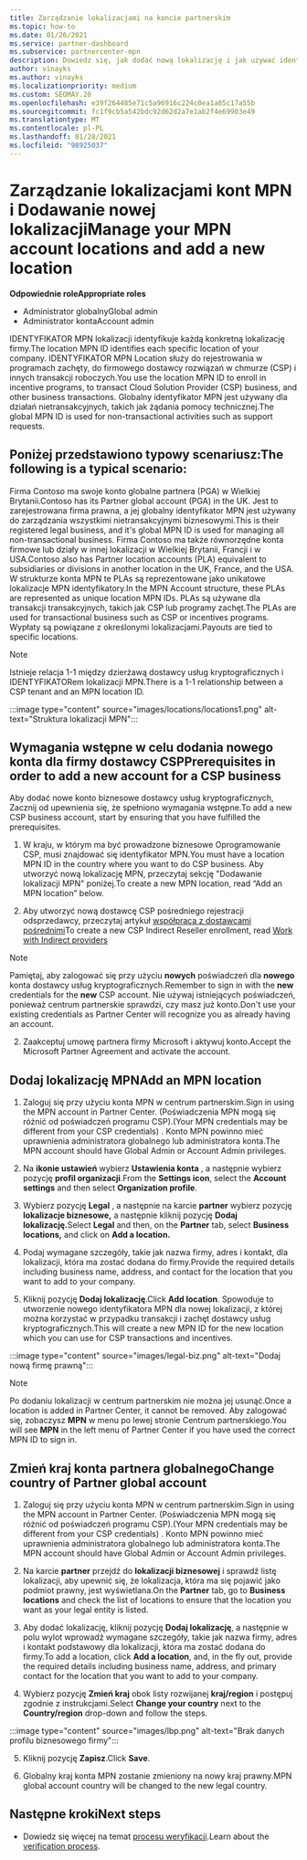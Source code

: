 ```yaml
---
title: Zarządzanie lokalizacjami na koncie partnerskim
ms.topic: how-to
ms.date: 01/26/2021
ms.service: partner-dashboard
ms.subservice: partnercenter-mpn
description: Dowiedz się, jak dodać nową lokalizację i jak używać identyfikatora MPN Location w programach zachęty, biznesie CSP, subskrypcjach i innych transakcjach.
author: vinayks
ms.author: vinayks
ms.localizationpriority: medium
ms.custom: SEOMAY.20
ms.openlocfilehash: e39f264485e71c5a96916c224c0ea1a85c17a55b
ms.sourcegitcommit: fc1f9cb5a542bdc92d62d2a7e1ab2f4e69903e49
ms.translationtype: MT
ms.contentlocale: pl-PL
ms.lasthandoff: 01/28/2021
ms.locfileid: "98925037"
---
```

# <a name="manage-your-mpn-account-locations-and-add-a-new-location"></a><span data-ttu-id="27abd-103">Zarządzanie lokalizacjami kont MPN i Dodawanie nowej lokalizacji</span><span class="sxs-lookup"><span data-stu-id="27abd-103">Manage your MPN account locations and add a new location</span></span>


<span data-ttu-id="27abd-104">**Odpowiednie role**</span><span class="sxs-lookup"><span data-stu-id="27abd-104">**Appropriate roles**</span></span>

- <span data-ttu-id="27abd-105">Administrator globalny</span><span class="sxs-lookup"><span data-stu-id="27abd-105">Global admin</span></span>
- <span data-ttu-id="27abd-106">Administrator konta</span><span class="sxs-lookup"><span data-stu-id="27abd-106">Account admin</span></span>

<span data-ttu-id="27abd-107">IDENTYFIKATOR MPN lokalizacji identyfikuje każdą konkretną lokalizację firmy.</span><span class="sxs-lookup"><span data-stu-id="27abd-107">The location MPN ID identifies each specific location of your company.</span></span> <span data-ttu-id="27abd-108">IDENTYFIKATOR MPN Location służy do rejestrowania w programach zachęty, do firmowego dostawcy rozwiązań w chmurze (CSP) i innych transakcji roboczych.</span><span class="sxs-lookup"><span data-stu-id="27abd-108">You use the location MPN ID to enroll in incentive programs, to transact Cloud Solution Provider (CSP) business, and other business transactions.</span></span> <span data-ttu-id="27abd-109">Globalny identyfikator MPN jest używany dla działań nietransakcyjnych, takich jak żądania pomocy technicznej.</span><span class="sxs-lookup"><span data-stu-id="27abd-109">The global MPN ID is used for non-transactional activities such as support requests.</span></span>

## <a name="the-following-is-a-typical-scenario"></a><span data-ttu-id="27abd-110">Poniżej przedstawiono typowy scenariusz:</span><span class="sxs-lookup"><span data-stu-id="27abd-110">The following is a typical scenario:</span></span>

<span data-ttu-id="27abd-111">Firma Contoso ma swoje konto globalne partnera (PGA) w Wielkiej Brytanii.</span><span class="sxs-lookup"><span data-stu-id="27abd-111">Contoso has its Partner global account (PGA) in the UK.</span></span> <span data-ttu-id="27abd-112">Jest to zarejestrowana firma prawna, a jej globalny identyfikator MPN jest używany do zarządzania wszystkimi nietransakcyjnymi biznesowymi.</span><span class="sxs-lookup"><span data-stu-id="27abd-112">This is their registered legal business, and it's global MPN ID is used for managing all non-transactional business.</span></span> <span data-ttu-id="27abd-113">Firma Contoso ma także równorzędne konta firmowe lub działy w innej lokalizacji w Wielkiej Brytanii, Francji i w USA.</span><span class="sxs-lookup"><span data-stu-id="27abd-113">Contoso also has Partner location accounts (PLA) equivalent to subsidiaries or divisions in another location in the UK, France, and the USA.</span></span> <span data-ttu-id="27abd-114">W strukturze konta MPN te PLAs są reprezentowane jako unikatowe lokalizacje MPN identyfikatory.</span><span class="sxs-lookup"><span data-stu-id="27abd-114">In the MPN Account structure, these PLAs are represented as unique location MPN IDs.</span></span> <span data-ttu-id="27abd-115">PLAs są używane dla transakcji transakcyjnych, takich jak CSP lub programy zachęt.</span><span class="sxs-lookup"><span data-stu-id="27abd-115">The PLAs are used for transactional business such as CSP or incentives programs.</span></span> <span data-ttu-id="27abd-116">Wypłaty są powiązane z określonymi lokalizacjami.</span><span class="sxs-lookup"><span data-stu-id="27abd-116">Payouts are tied to specific locations.</span></span> 

>[!NOTE]
><span data-ttu-id="27abd-117">Istnieje relacja 1-1 między dzierżawą dostawcy usług kryptograficznych i IDENTYFIKATORem lokalizacji MPN.</span><span class="sxs-lookup"><span data-stu-id="27abd-117">There is a 1-1 relationship between a CSP tenant and an MPN location ID.</span></span>

:::image type="content" source="images/locations/locations1.png" alt-text="Struktura lokalizacji MPN":::

## <a name="prerequisites-in-order-to-add-a-new-account-for-a-csp-business"></a><span data-ttu-id="27abd-119">Wymagania wstępne w celu dodania nowego konta dla firmy dostawcy CSP</span><span class="sxs-lookup"><span data-stu-id="27abd-119">Prerequisites in order to add a new account for a CSP business</span></span>

<span data-ttu-id="27abd-120">Aby dodać nowe konto biznesowe dostawcy usług kryptograficznych, Zacznij od upewnienia się, że spełniono wymagania wstępne.</span><span class="sxs-lookup"><span data-stu-id="27abd-120">To add a new CSP business account, start by ensuring that you have fulfilled the prerequisites.</span></span>

1. <span data-ttu-id="27abd-121">W kraju, w którym ma być prowadzone biznesowe Oprogramowanie CSP, musi znajdować się identyfikator MPN.</span><span class="sxs-lookup"><span data-stu-id="27abd-121">You must have a location MPN ID in the country where you want to do CSP business.</span></span> <span data-ttu-id="27abd-122">Aby utworzyć nową lokalizację MPN, przeczytaj sekcję "Dodawanie lokalizacji MPN" poniżej.</span><span class="sxs-lookup"><span data-stu-id="27abd-122">To create a new MPN location, read “Add an MPN location” below.</span></span>
  
1. <span data-ttu-id="27abd-123">Aby utworzyć nową dostawcę CSP pośredniego rejestracji odsprzedawcy, przeczytaj artykuł [współpraca z dostawcami pośrednimi](indirect-reseller-tasks-in-partner-center.md#get-started)</span><span class="sxs-lookup"><span data-stu-id="27abd-123">To create a new CSP Indirect Reseller enrollment, read [Work with Indirect providers](indirect-reseller-tasks-in-partner-center.md#get-started)</span></span> 

>[!NOTE] 
 ><span data-ttu-id="27abd-124">Pamiętaj, aby zalogować się przy użyciu **nowych** poświadczeń dla **nowego** konta dostawcy usług kryptograficznych.</span><span class="sxs-lookup"><span data-stu-id="27abd-124">Remember to sign in with the **new** credentials for the **new** CSP account.</span></span> <span data-ttu-id="27abd-125">Nie używaj istniejących poświadczeń, ponieważ centrum partnerskie sprawdzi, czy masz już konto.</span><span class="sxs-lookup"><span data-stu-id="27abd-125">Don't use your existing credentials as Partner Center will recognize you as already having an account.</span></span>

2. <span data-ttu-id="27abd-126">Zaakceptuj umowę partnera firmy Microsoft i aktywuj konto.</span><span class="sxs-lookup"><span data-stu-id="27abd-126">Accept the Microsoft Partner Agreement and activate the account.</span></span>

## <a name="add-an-mpn-location"></a><span data-ttu-id="27abd-127">Dodaj lokalizację MPN</span><span class="sxs-lookup"><span data-stu-id="27abd-127">Add an MPN location</span></span>

1. <span data-ttu-id="27abd-128">Zaloguj się przy użyciu konta MPN w centrum partnerskim.</span><span class="sxs-lookup"><span data-stu-id="27abd-128">Sign in using the MPN account in Partner Center.</span></span> <span data-ttu-id="27abd-129">(Poświadczenia MPN mogą się różnić od poświadczeń programu CSP).</span><span class="sxs-lookup"><span data-stu-id="27abd-129">(Your MPN credentials may be different from your CSP credentials) .</span></span> <span data-ttu-id="27abd-130">Konto MPN powinno mieć uprawnienia administratora globalnego lub administratora konta.</span><span class="sxs-lookup"><span data-stu-id="27abd-130">The MPN account should have Global Admin or Account Admin privileges.</span></span> 

1. <span data-ttu-id="27abd-131">Na **ikonie ustawień** wybierz **Ustawienia konta** , a następnie wybierz pozycję **profil organizacji**.</span><span class="sxs-lookup"><span data-stu-id="27abd-131">From the **Settings icon**, select the **Account settings** and then select **Organization profile**.</span></span>

2. <span data-ttu-id="27abd-132">Wybierz pozycję **Legal** , a następnie na karcie **partner** wybierz pozycję **lokalizacje biznesowe,** a następnie kliknij pozycję **Dodaj lokalizację.**</span><span class="sxs-lookup"><span data-stu-id="27abd-132">Select **Legal** and then, on the **Partner** tab, select **Business locations,** and click on **Add a location.**</span></span>

3. <span data-ttu-id="27abd-133">Podaj wymagane szczegóły, takie jak nazwa firmy, adres i kontakt, dla lokalizacji, która ma zostać dodana do firmy.</span><span class="sxs-lookup"><span data-stu-id="27abd-133">Provide the required details including business name, address, and contact for the location that you want to add to your company.</span></span>
 
1. <span data-ttu-id="27abd-134">Kliknij pozycję **Dodaj lokalizację**.</span><span class="sxs-lookup"><span data-stu-id="27abd-134">Click **Add location**.</span></span> <span data-ttu-id="27abd-135">Spowoduje to utworzenie nowego identyfikatora MPN dla nowej lokalizacji, z której można korzystać w przypadku transakcji i zachęt dostawcy usług kryptograficznych.</span><span class="sxs-lookup"><span data-stu-id="27abd-135">This will create a new MPN ID for the new location which you can use for CSP transactions and incentives.</span></span>

:::image type="content" source="images/legal-biz.png" alt-text="Dodaj nową firmę prawną":::

> [!NOTE]
> <span data-ttu-id="27abd-137">Po dodaniu lokalizacji w centrum partnerskim nie można jej usunąć.</span><span class="sxs-lookup"><span data-stu-id="27abd-137">Once a location is added in Partner Center, it cannot be removed.</span></span> <span data-ttu-id="27abd-138">Aby zalogować się, zobaczysz **MPN** w menu po lewej stronie Centrum partnerskiego.</span><span class="sxs-lookup"><span data-stu-id="27abd-138">You will see **MPN** in the left menu of Partner Center if you have used the correct MPN ID to sign in.</span></span>

## <a name="change-country-of-partner-global-account"></a><span data-ttu-id="27abd-139">Zmień kraj konta partnera globalnego</span><span class="sxs-lookup"><span data-stu-id="27abd-139">Change country of Partner global account</span></span> 

1. <span data-ttu-id="27abd-140">Zaloguj się przy użyciu konta MPN w centrum partnerskim.</span><span class="sxs-lookup"><span data-stu-id="27abd-140">Sign in using the MPN account in Partner Center.</span></span> <span data-ttu-id="27abd-141">(Poświadczenia MPN mogą się różnić od poświadczeń programu CSP).</span><span class="sxs-lookup"><span data-stu-id="27abd-141">(Your MPN credentials may be different from your CSP credentials) .</span></span> <span data-ttu-id="27abd-142">Konto MPN powinno mieć uprawnienia administratora globalnego lub administratora konta.</span><span class="sxs-lookup"><span data-stu-id="27abd-142">The MPN account should have Global Admin or Account Admin privileges.</span></span> 

2. <span data-ttu-id="27abd-143">Na karcie **partner** przejdź do **lokalizacji biznesowej** i sprawdź listę lokalizacji, aby upewnić się, że lokalizacja, która ma się pojawić jako podmiot prawny, jest wyświetlana.</span><span class="sxs-lookup"><span data-stu-id="27abd-143">On the **Partner** tab, go to **Business locations** and check the list of locations to ensure that the location you want as your legal entity is listed.</span></span> 
 
1. <span data-ttu-id="27abd-144">Aby dodać lokalizację, kliknij pozycję **Dodaj lokalizację**, a następnie w polu wylot wprowadź wymagane szczegóły, takie jak nazwa firmy, adres i kontakt podstawowy dla lokalizacji, która ma zostać dodana do firmy.</span><span class="sxs-lookup"><span data-stu-id="27abd-144">To add a location, click **Add a location**, and, in the fly out, provide the required details including business name, address, and primary contact for the location that you want to add to your company.</span></span> 
 
1. <span data-ttu-id="27abd-145">Wybierz pozycję **Zmień kraj** obok listy rozwijanej **kraj/region** i postępuj zgodnie z instrukcjami.</span><span class="sxs-lookup"><span data-stu-id="27abd-145">Select **Change your country** next to the **Country/region** drop-down and follow the steps.</span></span> 

:::image type="content" source="images/lbp.png" alt-text="Brak danych profilu biznesowego firmy":::

5. <span data-ttu-id="27abd-147">Kliknij pozycję **Zapisz**.</span><span class="sxs-lookup"><span data-stu-id="27abd-147">Click **Save**.</span></span>

6. <span data-ttu-id="27abd-148">Globalny kraj konta MPN zostanie zmieniony na nowy kraj prawny.</span><span class="sxs-lookup"><span data-stu-id="27abd-148">MPN global account country will be changed to the new legal country.</span></span>
  
## <a name="next-steps"></a><span data-ttu-id="27abd-149">Następne kroki</span><span class="sxs-lookup"><span data-stu-id="27abd-149">Next steps</span></span>

- <span data-ttu-id="27abd-150">Dowiedz się więcej na temat [procesu weryfikacji](verification-responses.md).</span><span class="sxs-lookup"><span data-stu-id="27abd-150">Learn about the [verification process](verification-responses.md).</span></span>
